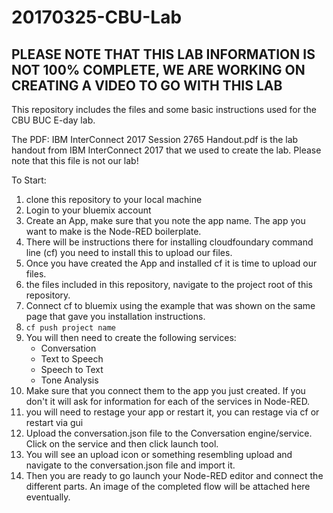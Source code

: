 # 20170325-CBU-Lab

## PLEASE NOTE THAT THIS LAB INFORMATION IS NOT 100% COMPLETE, WE ARE WORKING ON CREATING A VIDEO TO GO WITH THIS LAB

This repository includes the files and some basic instructions used for the CBU BUC E-day lab.

The PDF: IBM InterConnect 2017 Session 2765 Handout.pdf is the lab handout from IBM InterConnect 2017 that we used to create the lab.  Please note that this file is not our lab!

To Start:
1. clone this repository to your local machine
2. Login to your bluemix account
3. Create an App, make sure that you note the app name.  The app you want to make is the Node-RED boilerplate.
4. There will be instructions there for installing cloudfoundary command line (cf) you need to install this to upload our files.
5. Once you have created the App and installed cf it is time to upload our files.
6. the files included in this repository, navigate to the project root of this repository.
7. Connect cf to bluemix using the example that was shown on the same page that gave you installation instructions.
8. `cf push project name`
9. You will then need to create the following services:
   - Conversation
   - Text to Speech
   - Speech to Text
   - Tone Analysis
10. Make sure that you connect them to the app you just created.  If you don't it will ask for information for each of the services in Node-RED.
11. you will need to restage your app or restart it, you can restage via cf or restart via gui
12. Upload the conversation.json file to the Conversation engine/service.  Click on the service and then click launch tool.
13. You will see an upload icon or something resembling upload and navigate to the conversation.json file and import it.
14. Then you are ready to go launch your Node-RED editor and connect the different parts.  An image of the completed flow will be attached here eventually.
